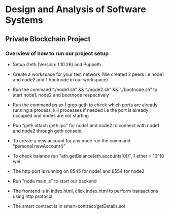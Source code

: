 # Design and Analysis of Software Systems
## Private Blockchain Project

### Overview of how to run our project setup

- Setup Geth (Version: 1.10.26) and Puppeth

- Create a workspace for your test network (We created 2 peers i.e node1 and node2 and 1 bootnode in our workspace)

- Run the command “./node1.sh” && “./node2.sh” && “./bootnode.sh” to start node1, node2 and bootnode respectively

- Run the command ps ax | grep geth to check which ports are already running a process, kill processes if needed i.e the port is already occupied and nodes are not starting

- Run “geth attach geth.ipc” for node1 and node2 to connect with node1 and node2 through geth console

- To create a new account for any node run the command “personal.newAccount()”

- To check balance run "eth.getBalance(eth.accounts[0])", 1 ether = 10^18 wei

- The http port is running on 8545 for node1 and 8554 for node2

- Run "node main.js" to start our backend

- The frontend is in index.html, click index.html to perform transactions using http protocol

- The smart contract is in smart-contract/getDetails.sol